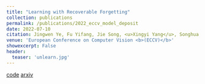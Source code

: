 ```yaml
---
title: "Learning with Recoverable Forgetting"
collection: publications
permalink: /publications/2022_eccv_model_deposit
date: 2022-07-10
citation: Jingwen Ye, Fu Yifang, Jie Song, <u>Xingyi Yang</u>, Songhua Liu, Xin Jin, Mingli Song, Xinchao Wang
venue: 'European Conference on Computer Vision <b>(ECCV)</b>'
showexcerpt: False
header:
  teaser: 'unlearn.jpg'
---
```

[code](https://github.com/JngwenYe/LIRF) [arxiv](https://arxiv.org/abs/2207.08224)